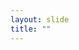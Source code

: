 ```yaml
---
layout: slide
title: ""
---
```


<section data-background-image="assets/images/Slide27.png" data-background-size="70%" data-background-position="center"/>